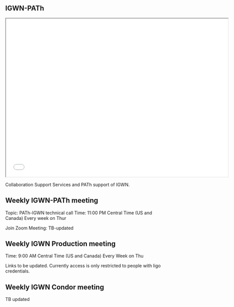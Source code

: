 ## IGWN-PATh

<iframe src="igwn-institutes.html" height="500" width="700"></iframe>

Collaboration Support Services and PATh support of IGWN.

## Weekly IGWN-PATh meeting

Topic: PATh-IGWN technical call
Time: 11:00 PM Central Time (US and Canada)
       Every week on Thur
        
Join Zoom Meeting:
TB-updated


## Weekly IGWN Production meeting

Time: 9:00 AM Central Time (US and Canada)
       Every Week on Thu
       
Links to be updated. Currently access is only restricted to people with ligo credentials.

## Weekly IGWN Condor meeting
TB updated


